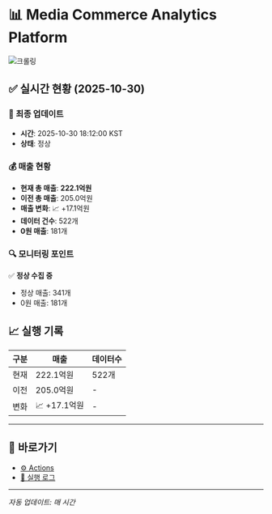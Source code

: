 # 📊 Media Commerce Analytics Platform

![크롤링](https://img.shields.io/badge/크롤링-정상-green)

## ✅ 실시간 현황 (2025-10-30)

### 📍 최종 업데이트
- **시간**: 2025-10-30 18:12:00 KST
- **상태**: 정상

### 💰 매출 현황
- **현재 총 매출**: **222.1억원**
- **이전 총 매출**: 205.0억원
- **매출 변화**: 📈 +17.1억원
- **데이터 건수**: 522개
- **0원 매출**: 181개

### 🔍 모니터링 포인트

✅ **정상 수집 중**
- 정상 매출: 341개
- 0원 매출: 181개


## 📈 실행 기록

| 구분 | 매출 | 데이터수 |
|------|------|----------|
| 현재 | 222.1억원 | 522개 |
| 이전 | 205.0억원 | - |
| 변화 | 📈 +17.1억원 | - |

---

## 🔗 바로가기

- [⚙️ Actions](../../actions)
- [📝 실행 로그](../../actions/workflows/daily_scraping.yml)

---

*자동 업데이트: 매 시간*
